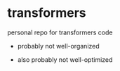 # transformers
personal repo for transformers code

- probably not well-organized

- also probably not well-optimized
